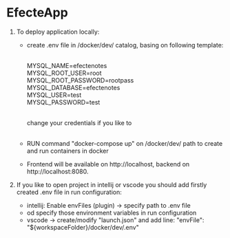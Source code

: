 # EfecteApp
1. To deploy application locally:
    - create .env file in /docker/dev/ catalog, basing on following template:<br><br>

        MYSQL_NAME=efectenotes<br>
        MYSQL_ROOT_USER=root<br>
        MYSQL_ROOT_PASSWORD=rootpass<br>
        MYSQL_DATABASE=efectenotes<br>
        MYSQL_USER=test<br>
        MYSQL_PASSWORD=test<br><br>

        change your credentials if you like to<br><br>

    - RUN command "docker-compose up" on /docker/dev/ path to create and run containers in docker
    - Frontend will be available on http://localhost, backend on http://localhost:8080.
    

2. If you like to open project in intellij or vscode you should add firstly created .env file in run configuration:
    - intellij: Enable envFiles (plugin) -> specify path to .env file
    - od specify those environment variables in run configuration
    - vscode -> create/modify "launch.json" and add line:
       "envFile": "${workspaceFolder}/docker/dev/.env"
